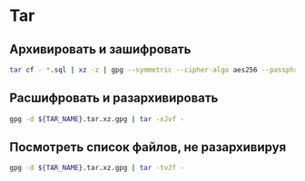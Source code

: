 # Tar

## Архивировать и зашифровать

```bash
tar cf - *.sql | xz -z | gpg --symmetric --cipher-algo aes256 --passphrase-file <(echo ${PASS_PHRASE}) - > ../${TAR_NAME}.tar.xz.gpg
```

## Расшифровать и разархивировать

```bash
gpg -d ${TAR_NAME}.tar.xz.gpg | tar -xJvf -
```

## Посмотреть список файлов, не разархивируя

```bash
gpg -d ${TAR_NAME}.tar.xz.gpg | tar -tvJf -
```
